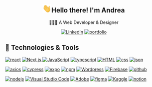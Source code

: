 <h2 align="center"><img src="./media/waving-hand.gif" width="28">Hello there! I'm Andrea</h2>
<p align="center">👩🏻‍💻 A Web Developer & Designer</p>
<p align='center'>
  <a href="https://www.linkedin.com/in/andreawzh/"><img alt="LinkedIn" src="https://img.shields.io/badge/LinkedIn-0077B5?style=for-the-badge&logo=linkedin&logoColor=white"></a>
  <a href="https://andreaw.vercel.app/"><img alt="portfolio" src="https://img.shields.io/badge/Portfolio-255E63?style=for-the-badge&logo=About.me&logoColor=white"></a>
</p>

<h2 align='left'> 🔨 Technologies & Tools </h2>
<p align='left'>
  <a href="#"><img height="28" alt="react" src="https://img.shields.io/badge/React-142d74?style=for-the-badge&logo=react&logoColor=61DAFB&logoHeight=50&height=50"></a>
  <a href="#"><img height="28" alt="Next.js" src="https://img.shields.io/badge/Next-7dd5d2?style=for-the-badge&logo=next.js&logoColor=white">
  <a href="#"><img height="28" alt="JavaScript" src="https://img.shields.io/badge/JavaScript-F7DF1E.svg?logo=javascript&logoColor=black"></a>
  <a href="#"><img height="28" border="none" alt="typescript" src="https://img.shields.io/badge/TypeScript-007ACC?style=for-the-badge&logo=typescript&logoColor=white"></a>
  <a href="#"><img height="28" alt="HTML" src="https://img.shields.io/badge/HTML-E34F26.svg?logo=html5&logoColor=white"></a>
  <a href="#"><img height="28" alt="css" src="https://img.shields.io/badge/CSS3-1572B6?style=for-the-badge&logo=css3&logoColor=white"></a>
  <a href="#"><img height="28" alt="json" src="https://img.shields.io/badge/json-5E5C5C?style=for-the-badge&logo=json&logoColor=white"></a>
</p>
<p align='left'>
  <a href="#"><img height="28" alt="axios" src="https://img.shields.io/badge/axios-671ddf?&style=for-the-badge&logo=axios&logoColor=white"></a>
  <a href="#"><img height="28" alt="cypress" src="https://img.shields.io/badge/Cypress-60b995?style=for-the-badge&logo=cypress&logoColor=white"></a>
  <a href="#"><img alt="expo" src="https://img.shields.io/badge/Expo-4b38ed?style=for-the-badge&logo=expo&logoColor=white"></a>
  <a href="#"><img alt="npm" src="https://img.shields.io/badge/npm-CB3837?style=for-the-badge&logo=npm&logoColor=white"></a>
  <a href="#"><img alt="Wordpress" src="https://img.shields.io/badge/Wordpress-21759B?style=for-the-badge&logo=wordpress&logoColor=white"></a>
  <a href="#"><img alt="Firebase" src="https://img.shields.io/badge/Firebase-039BE5?style=for-the-badge&logo=Firebase&logoColor=white"></a>
  <a href="#"><img alt="github" src="https://img.shields.io/badge/GitHub-4f1e56?style=for-the-badge&logo=github&logoColor=white"></a>
</p>
<p align='left'>
  <a href="#"><img height="28" alt="nodejs" src="https://img.shields.io/badge/Node%20js-339933?style=for-the-badge&logo=nodedotjs&logoColor=white"></a>
  <a href="#"><img height="28" alt="Visual Studio Code" src="https://img.shields.io/badge/Visual%20Studio%20Code-0078d7.svg?logo=visual-studio-code&logoColor=white"></a>
  <a href="#"><img height="28" alt="Adobe" src="https://img.shields.io/badge/Adobe-FF0000.svg?logo=adobe&logoColor=white"></a>
  <a href="#"><img height="28" alt="figma" src="https://img.shields.io/badge/Figma-F24E1E?style=for-the-badge&logo=figma&logoColor=white"></a>
  <a href="#"><img height="28" alt="Kaggle" src="https://img.shields.io/badge/Kaggle-20BEFF?style=for-the-badge&logo=Kaggle&logoColor=white"></a>
  <a href="#"><img height="28" alt="notion" src="https://img.shields.io/badge/Notion-1284cf?style=for-the-badge&logo=notion&logoColor=white"></a>
</p>

<!--
**Andreawz3/Andreawz3** is a ✨ _special_ ✨ repository because its `README.md` (this file) appears on your GitHub profile.

Here are some ideas to get you started:

- 🔭 I’m currently working on ...
- 🌱 I’m currently learning ...
- 👯 I’m looking to collaborate on ...
- 🤔 I’m looking for help with ...
- 💬 Ask me about ...
- 📫 How to reach me: ...
- 😄 Pronouns: ...
- ⚡ Fun fact: ...
-->
